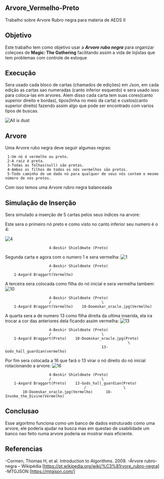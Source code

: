 ## Arvore_Vermelho-Preto
Trabalho sobre Arvore Rubro negra para materia de AEDS II

## Objetivo
Este trabalho tem como objetivo usar a ***Arvore rubo negra*** para organizar coleçoes de **Magic: The Gathering** facilitando assim a vida de lojistas que tem problemas com controle de estoque


## Execução
Sera usado cada bloco de cartas (chamados de edições) em Json, em cada edição as cartas sao numeradas (canto inferior esquerdo) e sera usado isso para coloca-las em arvores. Alem disso cada carta tem suas cores(canto superior direito e bordas), tipos(linha no meio da carta) e custos(canto superior direito) fazendo assim algo que pode ser encontrado com varios tipos de buscas.

![All is dust](img/All_is_dustM.jpg)

## Arvore

Uma Arvore rubo negra deve seguir algumas regras:
```
 1-Um nó é vermelho ou preto.
 2-A raiz é preta. 
 3-Todas as folhas(null) são pretas.
 4-Ambos os filhos de todos os nós vermelhos são pretos.
 5-Todo caminho de um dado nó para qualquer de seus nós contem o mesmo número de nós pretos.
```
Com isso temos uma Arvore rubro negra balanceada

## Simulação de Inserção

Sera simulado a inserção de 5 cartas pelos seus indices na arvore:

Este sera o primeiro nó preto e como visto no canto inferior seu numero é o 4:

![4](img/4-Beskir_Shieldmate.jpg)


```
                    4-Beskir Shieldmate (Preto)
```
Segunda carta e agora com o numero 1 e sera vermelha:
![1](img/1-Axgard_braggart.jpg)

```
                    4-Beskir Shieldmate (Preto)
                    /
    1-Axgard Braggart(Vermelho)

```
A terceira sera colocada como filha do nó inicial e sera vermelha tambem:
![10](img/10-Doomskar_oracle.jpg)

```
                    4-Beskir Shieldmate (Preto)
                    /                       \
    1-Axgard Braggart(Vermelho)    10-Doomskar_oracle.jpg(Vermelho)

```
A quarta sera a de numero 13 como filha direita da ultima inserida, ela ira trocar a cor das anteriores dela ficando assim vermelha:
![13](img/13-Gods_hall_guardian.jpg)

```
                    4-Beskir Shieldmate (Preto)
                    /                       \
    1-Axgard Braggart(Preto)    10-Doomskar_oracle.jpg(Preto)
                                                        \
                                            13-Gods_hall_guardian(vermelho)

```
Por fim sera colocada a 16 que fará o 13 virar o nó direito do nó inicial rotacionando a arvore:
![16](img/16-Invoke_the_Divine.jpg)
```
                    4-Beskir Shieldmate (Preto)
                    /                       \
    1-Axgard Braggart(Preto)    13-Gods_hall_guardian(Preto)
                                    /                 \
        10-Doomskar_oracle.jpg(Vermelho)      16-Invoke_the_Divine(Vermelho)

```

## Conclusao

Esse algoritmo funciona como um banco de dados estruturado como uma arvore, ele poderia ajudar na busca mas em questao de usabilidade um banco nao feito numa arvore poderia se mostrar mais eficiente.

## Referencias
 -Cormen, Thomas H, et al. Introduction to Algorithms. 2009.
 -Árvore rubro-negra – Wikipédia [https://pt.wikipedia.org/wiki/%C3%81rvore_rubro-negra]
 -MTGJSON [https://mtgjson.com/]

